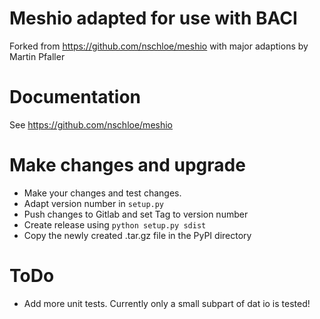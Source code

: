 # Meshio adapted for use with BACI

Forked from https://github.com/nschloe/meshio with major adaptions by Martin Pfaller

# Documentation

See https://github.com/nschloe/meshio

# Make changes and upgrade

* Make your changes and test changes.
* Adapt version number in `setup.py`
* Push changes to Gitlab and set Tag to version number
* Create release using `python setup.py sdist`
* Copy the newly created .tar.gz file in the PyPI directory


# ToDo

* Add more unit tests. Currently only a small subpart of dat io is tested!